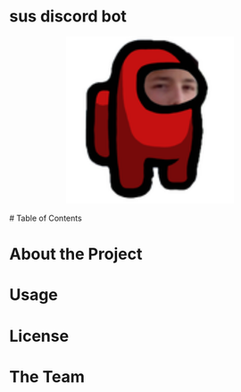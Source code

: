 # sus discord bot
<p align="center">
<img src="img/susbot.png" alt="susbot logo" height=300>
</p>
# Table of Contents

# About the Project

# Usage

# License

# The Team
